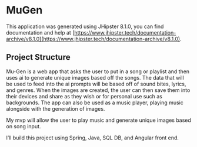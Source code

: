 # MuGen

This application was generated using JHipster 8.1.0, you can find documentation and help at [https://www.jhipster.tech/documentation-archive/v8.1.0](https://www.jhipster.tech/documentation-archive/v8.1.0).

## Project Structure

Mu-Gen is a web app that asks the user to put in a song or playlist and then uses ai to generate unique images based off the songs. The data that will be used to feed into the ai prompts will be based off of sound bites, lyrics, and genres. When the images are created, the user can then save them into their devices and share as they wish or for personal use such as backgrounds. The app can also be used as a music player, playing music alongside with the generation of images.

My mvp will allow the user to play music and generate unique images based on song input.

I’ll build this project using Spring, Java, SQL DB, and Angular front end.
